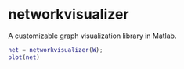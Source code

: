 # networkvisualizer
A customizable graph visualization library in Matlab.

```Matlab
net = networkvisualizer(W);
plot(net)
```

